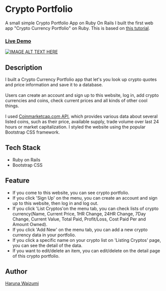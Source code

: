 Crypto Portfolio
============
A small simple Crypto Portfolio App on Ruby On Rails
I built the first web app "Crypto Currency Portfolio" on Ruby.
This is based on [this tutorial](https://www.udemy.com/build-a-crypto-currency-portfolio-app-with-ruby-on-rails/learn/v4/overview). 

### [Live Demo](https://crypto41.herokuapp.com/)


[![IMAGE ALT TEXT HERE](http://img.youtube.com/vi/RGSIQ5LoKuU/0.jpg)](https://j.gifs.com/XozDkV.gif)


## Description

I built a Crypto Currency Portfolio app that let's you look up crypto quotes and price information and save it to a database.
<br/><br/>
Users can create an account and sign up to this website, log in, add crypto currencies and coins, check current prices and all kinds of other cool things. 
<br/><br/>
I used [Coinmarketcap.com API](https://coinmarketcap.com/), which provides various data about several listed coins, such as their price, available supply, trade volume over last 24 hours or market capitalization.
I styled the website using the popular Bootstrap CSS framework.


## Tech Stack
* Ruby on Rails
* Bootstrap CSS 



## Feature
* If you come to this website, you can see crypto portfolio.
* If you click 'Sign Up' on the menu, you can create an account and sign up to this website, then log in and log out.
* If you click 'List Cryptos'on the menu tab, you can check lists of crypto currency(Name, Current Price, 1HR Change, 24HR Change, 7Day Change, Current Value, Total Paid, Profit/Loss, Cost Paid Per and Amount Owned).
* If you click 'Add New' on the menu tab, you can add a new crypto currency data in your portfolio.
* If you click a specific name on your crypto list on 'Listing Cryptos' page, you can see the detail of the data.
* If you want to edit/delete an item, you can edit/delete on the detail page of this crypto portfolio.


## Author
[Haruna Waizumi](https://github.com/harunawaizumi)
